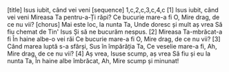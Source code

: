 [title] Isus iubit, când vei veni
[sequence] 1,c,2,c,3,c,4,c
[1]
Isus iubit, când vei veni
Mireasa Ta pentru-a-Ți răpi?
Ce bucurie mare-a fi
O, Mire drag, de ce nu vii?
[chorus]
Mai este loc, la nunta Ta,
Unde doresc și mult aș vrea
Să fiu chemat de Tin' Isus
Și să ne bucurăm nespus.
[2]
Mireasa Ta-mbrăcat-a fi
În haine albe-o vei răi
Ce bucurie mare-a fi
O, Mire drag, de ce nu vii?
[3]
Când marea luptă s-a sfârși,
Sus în împărăția Ta,
Ce veselie mare-a fi,
Ah, Mire drag, de ce nu vii?
[4]
Aș vrea, Isuse scump, aș vrea
Să fiu și eu la nunta Ta,
În haine albe îmbrăcat,
Ah, Mire scump și minunat!

